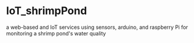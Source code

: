 # IoT_shrimpPond
a web-based and IoT services using sensors, arduino, and raspberry Pi for monitoring a shrimp pond's water quality
